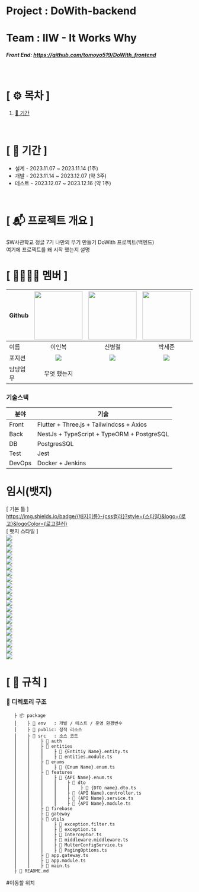 # Project  : DoWith-backend
# Team     : IIW - It Works Why
##### Front End: https://github.com/tomoyo519/DoWith_frontend
</br>

# **[ ⚙️ 목차 ]**
1. [📆 기간](#이동할-위치)
</br>

# **[ 📆 기간 ]**
- 설계 - 2023.11.07 ~ 2023.11.14 (1주)
- 개발 - 2023.11.14 ~ 2023.12.07 (약 3주)
- 테스트 - 2023.12.07 ~ 2023.12.16 (약 1주)
</br>

# **[ 📬 프로젝트 개요 ]**
SW사관학교 정글 7기 나만의 무기 만들기 DoWith 프로젝트(백엔드) </br>
여기에 프로젝트를 왜 시작 했는지 설명
</br>

# **[ 👨‍👨‍👧‍👦 ‍멤버 ]**
|Github|[<img src="https://avatars.githubusercontent.com/nashs789" width="130px;" style="max-width: 100%;">](https://github.com/nashs789)|[<img src="https://avatars.githubusercontent.com/c4fiber" width="130px;" style="max-width: 100%;">](https://github.com/c4fiber)|[<img src="https://avatars.githubusercontent.com/coding-jjun" width="130px;" style="max-width: 100%;">](https://github.com/coding-jjun)|[<img src="https://avatars.githubusercontent.com/cece-09" width="130px;" style="max-width: 100%;">](https://github.com/cece-09)|[<img src="https://avatars.githubusercontent.com/tomoyo519" width="130px;" style="max-width: 100%;">](https://github.com/tomoyo519)|
|---|:---:|:---:|:---:|:---:|:---:|
|이름|이인복|신병철|박세준|이소정|정다희|
|포지션|<img src="https://img.shields.io/badge/Back End-498EAF?style=for-the-badge&logo=&logoColor=white"/>|<img src="https://img.shields.io/badge/Full Stack-E4DACE?style=for-the-badge&logo=&logoColor=white"/>|<img src="https://img.shields.io/badge/Full Stack-E4DACE?style=for-the-badge&logo=&logoColor=white"/>|<img src="https://img.shields.io/badge/Full Stack-E4DACE?style=for-the-badge&logo=&logoColor=white"/>|<img src="https://img.shields.io/badge/Front End-E5BB4B?style=for-the-badge&logo=&logoColor=white"/>|
|담당업무|무엇 했는지|||||

### 기술스택
| 분야 | 기술 |
| --- | --- |
| Front | Flutter + Three.js + Tailwindcss + Axios |
| Back | NestJs + TypeScript + TypeORM + PostgreSQL |
| DB | PostgresSQL |
| Test | Jest |
| DevOps | Docker + Jenkins |

# 임시(뱃지)
[ 기본 틀 ]<br/>
https://img.shields.io/badge/{배지이름}-{css컬러}?style={스타일}&logo={로고}&logoColor={로고컬러}<br/>
[ 뱃지 스타일 ]<br/>
<span><img src="https://img.shields.io/badge/node.js-339933?style=for-the-badge&logo=Node.js&logoColor=white"/></span><br/>
<span><img src="https://img.shields.io/badge/TypeScript-3178C6?style=for-the-badge&logo=tsnode&logoColor=white"/></span><br/>
<span><img src ="https://img.shields.io/badge/JavaScript-F7DF1E?style=for-the-badge&logo=javascript&logoColor=white"/></span><br/>
<span><img src="https://img.shields.io/badge/JWT-000000?style=for-the-badge&logo=jsonwebtokens&logoColor=white"/></span><br/>
<span><img src ="https://img.shields.io/badge/PostgreSQL-4169E1?style=for-the-badge&logo=postgresql&logoColor=white"/></span><br/>
<span><img src ="https://img.shields.io/badge/express-000000?style=for-the-badge&logo=express&logoColor=white"/></span><br/>
<span><img src ="https://img.shields.io/badge/sharp-99CC00?style=for-the-badge&logo=sharp&logoColor=white"/></span><br/>
<span><img src ="https://img.shields.io/badge/amazonec2-FF9900?style=for-the-badge&logo=amazonec2&logoColor=white"/></span><br/>
<span><img src ="https://img.shields.io/badge/docker-2496ED?style=for-the-badge&logo=docker&logoColor=white"/></span><br/>
<span><img src ="https://img.shields.io/badge/github-181717?style=for-the-badge&logo=github&logoColor=white"/></span><br/>
<span><img src ="https://img.shields.io/badge/jira-0052CC?style=for-the-badge&logo=jira&logoColor=white"/></span><br/>
<span><img src ="https://img.shields.io/badge/notion-000000?style=for-the-badge&logo=notion&logoColor=white"/></span><br/>
<span><img src ="https://img.shields.io/badge/figma-F24E1E?style=for-the-badge&logo=figma&logoColor=white"/></span><br/>
<span><img src ="https://img.shields.io/badge/slack-4A154B?style=for-the-badge&logo=slack&logoColor=white"/></span><br/>
<span><img src ="https://img.shields.io/badge/typeform-262627?style=for-the-badge&logo=typeform&logoColor=white"/></span><br/>
<span><img src ="https://img.shields.io/badge/nestjs-E0234E?style=for-the-badge&logo=nestjs&logoColor=white"/></span><br/>
<span><img src ="https://img.shields.io/badge/flutter-02569B?style=for-the-badge&logo=flutter&logoColor=white"/></span><br/>
<span><img src ="https://img.shields.io/badge/three.js-000000?style=for-the-badge&logo=threedotjs&logoColor=white"/></span><br/>
<span><img src ="https://img.shields.io/badge/socket.io-010101?style=for-the-badge&logo=socketdotio&logoColor=white"/></span><br/>
<span><img src ="https://img.shields.io/badge/kakao-FFCD00?style=for-the-badge&logo=kakao&logoColor=white"/></span><br/>
<span><img src ="https://img.shields.io/badge/npm-CB3837?style=for-the-badge&logo=npm&logoColor=white"/></span><br/>

# **[ 🚫 규칙 ]**
### **📌 디렉토리 구조**

       ├ 📦 package
       ⎮    ├ 📁 env   : 개발 / 테스트 / 운영 환경변수
       ⎮    ├ 📁 public: 정적 리소스
       ⎮    ├ 📁 src   : 소스 코드
       ⎮    ⎮    ├ 📁 auth
       ⎮    ⎮    ├ 📁 entities
       ⎮    ⎮    ⎮    ├ 📄 {Entitiy Name}.entity.ts
       ⎮    ⎮    ⎮    ├ 📄 entities.module.ts
       ⎮    ⎮    ├ 📁 enums
       ⎮    ⎮    ⎮    ├ 📄 {Enum Name}.enum.ts
       ⎮    ⎮    ├ 📁 features
       ⎮    ⎮    ⎮    ├ 📁 {API Name}.enum.ts
       ⎮    ⎮    ⎮    ⎮    ├ 📁 dto
       ⎮    ⎮    ⎮    ⎮    ⎮    ├ 📄 {DTO name}.dto.ts
       ⎮    ⎮    ⎮    ⎮    ├ 📄 {API Name}.controller.ts
       ⎮    ⎮    ⎮    ⎮    ├ 📄 {API Name}.service.ts
       ⎮    ⎮    ⎮    ⎮    ├ 📄 {API Name}.module.ts
       ⎮    ⎮    ├ 📁 firebase
       ⎮    ⎮    ├ 📁 gateway
       ⎮    ⎮    ├ 📁 utils
       ⎮    ⎮    ⎮    ├ 📄 exception.filter.ts
       ⎮    ⎮    ⎮    ├ 📄 exception.ts
       ⎮    ⎮    ⎮    ├ 📄 Interceptor.ts
       ⎮    ⎮    ⎮    ├ 📄 middleware.middleware.ts
       ⎮    ⎮    ⎮    ├ 📄 MulterConfigService.ts
       ⎮    ⎮    ⎮    ├ 📄 PagingOptions.ts
       ⎮    ⎮    ├ 📄 app.gateway.ts
       ⎮    ⎮    ├ 📄 app.module.ts
       ⎮    ⎮    ├ 📄 main.ts
       ├ 📝 README.md

#이동할 위치
